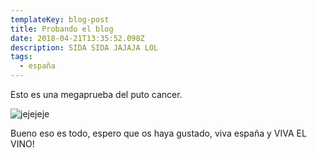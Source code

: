 ```yaml
---
templateKey: blog-post
title: Probando el blog
date: 2018-04-21T13:35:52.098Z
description: SIDA SIDA JAJAJA LOL
tags:
  - españa
---
```

Esto es una megaprueba del puto cancer.

![jejejeje](/img/anger_profile.jpg)

Bueno eso es todo, espero que os haya gustado, viva españa y VIVA EL VINO!
